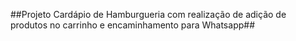 ##Projeto Cardápio de Hamburgueria com realização de adição de produtos no carrinho e encaminhamento para Whatsapp##
